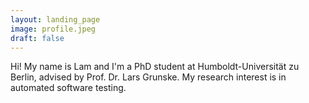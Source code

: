 ```yaml
---
layout: landing_page
image: profile.jpeg
draft: false
---
```


Hi! My name is Lam and I'm a PhD student at Humboldt-Universität zu Berlin, advised by Prof. Dr. Lars Grunske.
My research interest is in automated software testing.
